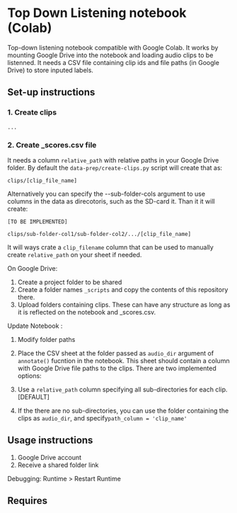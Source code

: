 # Top Down Listening notebook (Colab)

Top-down listening notebook compatible with Google Colab. It works by mounting Google Drive into the notebook and loading audio clips to be listenned. It needs a CSV file containing clip ids and file paths (in Google Drive) to store inputed labels. 

## Set-up instructions


### 1. Create clips

```
...
```

### 2. Create _scores.csv file

It needs a column `relative_path` with relative paths in your Google Drive folder. By default the `data-prep/create-clips.py` script will create that as:

```
clips/[clip_file_name]
```

Alternatively you can specify the --sub-folder-cols argument to use columns in the data as direcotoris, such as the SD-card it. Than it it will create:

```
[TO BE IMPLEMENTED]

clips/sub-folder-col1/sub-folder-col2/.../[clip_file_name]
```

It will ways crate a `clip_filename` column that can be used to manually create `relative_path` on your sheet if needed.

On Google Drive:

1. Create a project folder to be shared
2. Create a folder names `_scripts` and copy the contents of this repository there.
3. Upload folders containing clips. These can have any structure as long as it is reflected on the notebook and _scores.csv.

Update Notebook :
1. Modify folder paths
2. Place the CSV sheet at the folder passed as `audio_dir` argument of `annotate()` fucntion in the notebook. This sheet should contain a column with Google Drive file paths to the clips. There are two implemented options:

1. Use a `relative_path` column specifying all sub-directories for each clip. [DEFAULT]

2. If the there are no sub-directories, you can use the folder containing the clips as `audio_dir`, and specify`path_column = 'clip_name'`


## Usage instructions

1. Google Drive account
2. Receive a shared folder link 


Debugging:
Runtime > Restart Runtime

## Requires